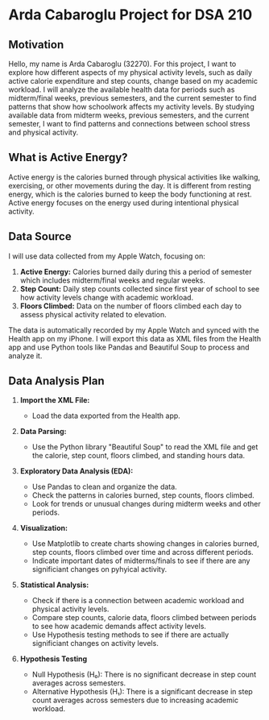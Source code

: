 # Arda Cabaroglu Project for DSA 210 

## Motivation

Hello, my name is Arda Cabaroglu (32270). For this project, I want to explore how different aspects of my physical activity levels, such as daily active calorie expenditure and step counts, change based on my academic workload. I will analyze the available health data for periods such as midterm/final weeks, previous semesters, and the current semester to find patterns that show how schoolwork affects my activity levels. By studying available data from midterm weeks, previous semesters, and the current semester, I want to find patterns and connections between school stress and physical activity.



## What is Active Energy?

Active energy is the calories burned through physical activities like walking, exercising, or other movements during the day. It is different from resting energy, which is the calories burned to keep the body functioning at rest. Active energy focuses on the energy used during intentional physical activity.

## Data Source

I will use data collected from my Apple Watch, focusing on:

1. **Active Energy:** Calories burned daily during this a period of semester which includes midterm/final weeks and regular weeks.
2. **Step Count:** Daily step counts collected since first year of school to see how activity levels change with academic workload.
3. **Floors Climbed:** Data on the number of floors climbed each day to assess physical activity related to elevation.


The data is automatically recorded by my Apple Watch and synced with the Health app on my iPhone. I will export this data as XML files from the Health app and use Python tools like Pandas and Beautiful Soup to process and analyze it.

## Data Analysis Plan

1. **Import the XML File:**

   - Load the data exported from the Health app.

2. **Data Parsing:**

   - Use the Python library "Beautiful Soup" to read the XML file and get the calorie, step count, floors climbed, and standing hours data.

3. **Exploratory Data Analysis (EDA):**

   - Use Pandas to clean and organize the data.
   - Check the patterns in calories burned, step counts, floors climbed.
   - Look for trends or unusual changes during midterm weeks and other periods.

4. **Visualization:**

   - Use Matplotlib to create charts showing changes in calories burned, step counts, floors climbed over time and across different periods.
   - Indicate important dates of midterms/finals to see if there are any significiant changes on pyhyical activity.

5. **Statistical Analysis:**

   - Check if there is a connection between academic workload and physical activity levels.
   - Compare step counts, calorie data, floors climbed between periods to see how academic demands affect activity levels.
   - Use Hypothesis testing methods to see if there are actually significiant changes on activity levels.
     
6. **Hypothesis Testing**
   - Null Hypothesis (H₀): There is no significant decrease in step count averages across semesters.
   - Alternative Hypothesis (H₁): There is a significant decrease in step count averages across semesters due to increasing academic workload.
  





